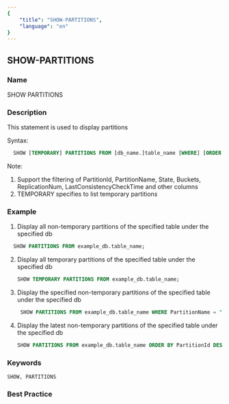 ```yaml
---
{
    "title": "SHOW-PARTITIONS",
    "language": "en"
}
---
```


<!--
Licensed to the Apache Software Foundation (ASF) under one
or more contributor license agreements.  See the NOTICE file
distributed with this work for additional information
regarding copyright ownership.  The ASF licenses this file
to you under the Apache License, Version 2.0 (the
"License"); you may not use this file except in compliance
with the License.  You may obtain a copy of the License at

  http://www.apache.org/licenses/LICENSE-2.0

Unless required by applicable law or agreed to in writing,
software distributed under the License is distributed on an
"AS IS" BASIS, WITHOUT WARRANTIES OR CONDITIONS OF ANY
KIND, either express or implied.  See the License for the
specific language governing permissions and limitations
under the License.
-->

## SHOW-PARTITIONS

### Name

SHOW PARTITIONS

### Description

This statement is used to display partitions

Syntax:

````SQL
  SHOW [TEMPORARY] PARTITIONS FROM [db_name.]table_name [WHERE] [ORDER BY] [LIMIT];
````

Note:

1. Support the filtering of PartitionId, PartitionName, State, Buckets, ReplicationNum, LastConsistencyCheckTime and other columns
2. TEMPORARY specifies to list temporary partitions

### Example

1. Display all non-temporary partitions of the specified table under the specified db

````SQL
  SHOW PARTITIONS FROM example_db.table_name;
````

2. Display all temporary partitions of the specified table under the specified db

    ````SQL
    SHOW TEMPORARY PARTITIONS FROM example_db.table_name;
    ````

3. Display the specified non-temporary partitions of the specified table under the specified db

    ````SQL
     SHOW PARTITIONS FROM example_db.table_name WHERE PartitionName = "p1";
    ````

4. Display the latest non-temporary partitions of the specified table under the specified db

    ````SQL
    SHOW PARTITIONS FROM example_db.table_name ORDER BY PartitionId DESC LIMIT 1;
    ````

### Keywords

    SHOW, PARTITIONS

### Best Practice

